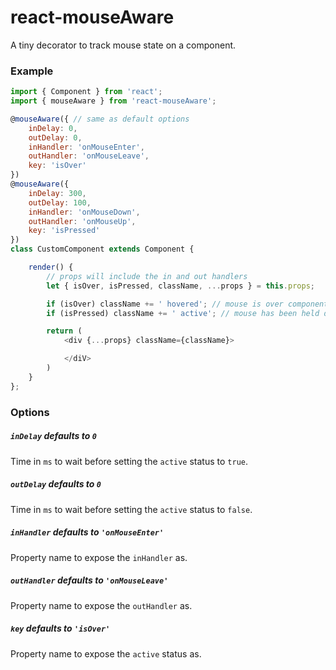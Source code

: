 # react-mouseAware

A tiny decorator to track mouse state on a component.

### Example
```js
import { Component } from 'react';
import { mouseAware } from 'react-mouseAware';

@mouseAware({ // same as default options
    inDelay: 0,
    outDelay: 0,
    inHandler: 'onMouseEnter',
    outHandler: 'onMouseLeave',
    key: 'isOver'
})
@mouseAware({
    inDelay: 300,
    outDelay: 100,
    inHandler: 'onMouseDown',
    outHandler: 'onMouseUp',
    key: 'isPressed'
})
class CustomComponent extends Component {

    render() {
        // props will include the in and out handlers
        let { isOver, isPressed, className, ...props } = this.props;

        if (isOver) className += ' hovered'; // mouse is over component
        if (isPressed) className += ' active'; // mouse has been held down for 300ms or was just released

        return (
            <div {...props} className={className}>

            </diV>
        )
    }
};
```

### Options

##### `inDelay` defaults to `0`
Time in `ms` to wait before setting the `active` status to `true`.

##### `outDelay` defaults to `0`
Time in `ms` to wait before setting the `active` status to `false`.

##### `inHandler` defaults to `'onMouseEnter'`
Property name to expose the `inHandler` as.

##### `outHandler` defaults to `'onMouseLeave'`
Property name to expose the `outHandler` as.

##### `key` defaults to `'isOver'`
Property name to expose the `active` status as.
